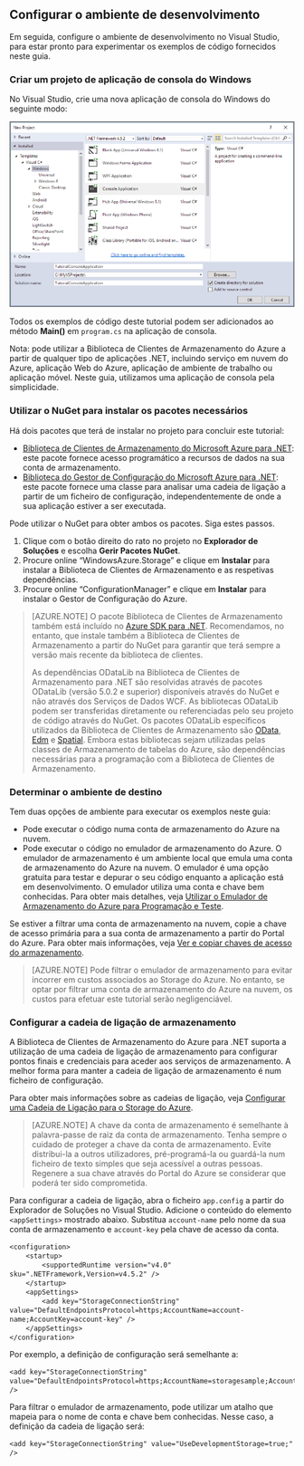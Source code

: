 ## Configurar o ambiente de desenvolvimento

Em seguida, configure o ambiente de desenvolvimento no Visual Studio, para estar pronto para experimentar os exemplos de código fornecidos neste guia.

### Criar um projeto de aplicação de consola do Windows

No Visual Studio, crie uma nova aplicação de consola do Windows do seguinte modo:

![Criar uma aplicação de consola do Windows](./media/storage-development-environment-include/storage-development-environment-include-1.png)

Todos os exemplos de código deste tutorial podem ser adicionados ao método **Main()** em `program.cs` na aplicação de consola.

Nota: pode utilizar a Biblioteca de Clientes de Armazenamento do Azure a partir de qualquer tipo de aplicações .NET, incluindo serviço em nuvem do Azure, aplicação Web do Azure, aplicação de ambiente de trabalho ou aplicação móvel. Neste guia, utilizamos uma aplicação de consola pela simplicidade.

### Utilizar o NuGet para instalar os pacotes necessários

Há dois pacotes que terá de instalar no projeto para concluir este tutorial:

- [Biblioteca de Clientes de Armazenamento do Microsoft Azure para .NET](https://www.nuget.org/packages/WindowsAzure.Storage/): este pacote fornece acesso programático a recursos de dados na sua conta de armazenamento.
- [Biblioteca do Gestor de Configuração do Microsoft Azure para .NET](https://www.nuget.org/packages/Microsoft.WindowsAzure.ConfigurationManager/): este pacote fornece uma classe para analisar uma cadeia de ligação a partir de um ficheiro de configuração, independentemente de onde a sua aplicação estiver a ser executada.

Pode utilizar o NuGet para obter ambos os pacotes. Siga estes passos.

1. Clique com o botão direito do rato no projeto no **Explorador de Soluções** e escolha **Gerir Pacotes NuGet**.
2. Procure online “WindowsAzure.Storage” e clique em **Instalar** para instalar a Biblioteca de Clientes de Armazenamento e as respetivas dependências.
3. Procure online “ConfigurationManager” e clique em **Instalar** para instalar o Gestor de Configuração do Azure.

>[AZURE.NOTE] O pacote Biblioteca de Clientes de Armazenamento também está incluído no [Azure SDK para .NET](https://azure.microsoft.com/downloads/). Recomendamos, no entanto, que instale também a Biblioteca de Clientes de Armazenamento a partir do NuGet para garantir que terá sempre a versão mais recente da biblioteca de clientes.
>
>As dependências ODataLib na Biblioteca de Clientes de Armazenamento para .NET são resolvidas através de pacotes ODataLib (versão 5.0.2 e superior) disponíveis através do NuGet e não através dos Serviços de Dados WCF. As bibliotecas ODataLib podem ser transferidas diretamente ou referenciadas pelo seu projeto de código através do NuGet. Os pacotes ODataLib específicos utilizados da Biblioteca de Clientes de Armazenamento são [OData](http://nuget.org/packages/Microsoft.Data.OData/5.0.2), [Edm](http://nuget.org/packages/Microsoft.Data.Edm/5.0.2) e [Spatial](http://nuget.org/packages/System.Spatial/5.0.2). Embora estas bibliotecas sejam utilizadas pelas classes de Armazenamento de tabelas do Azure, são dependências necessárias para a programação com a Biblioteca de Clientes de Armazenamento.


### Determinar o ambiente de destino

Tem duas opções de ambiente para executar os exemplos neste guia:

- Pode executar o código numa conta de armazenamento do Azure na nuvem. 
- Pode executar o código no emulador de armazenamento do Azure. O emulador de armazenamento é um ambiente local que emula uma conta de armazenamento do Azure na nuvem. O emulador é uma opção gratuita para testar e depurar o seu código enquanto a aplicação está em desenvolvimento. O emulador utiliza uma conta e chave bem conhecidas. Para obter mais detalhes, veja [Utilizar o Emulador de Armazenamento do Azure para Programação e Teste](../articles/storage/storage-use-emulator.md).

Se estiver a filtrar uma conta de armazenamento na nuvem, copie a chave de acesso primária para a sua conta de armazenamento a partir do Portal do Azure. Para obter mais informações, veja [Ver e copiar chaves de acesso do armazenamento](../articles/storage/storage-create-storage-account.md#view-and-copy-storage-access-keys).

> [AZURE.NOTE] Pode filtrar o emulador de armazenamento para evitar incorrer em custos associados ao Storage do Azure. No entanto, se optar por filtrar uma conta de armazenamento do Azure na nuvem, os custos para efetuar este tutorial serão negligenciável.

### Configurar a cadeia de ligação de armazenamento

A Biblioteca de Clientes de Armazenamento do Azure para .NET suporta a utilização de uma cadeia de ligação de armazenamento para configurar pontos finais e credenciais para aceder aos serviços de armazenamento. A melhor forma para manter a cadeia de ligação de armazenamento é num ficheiro de configuração. 

Para obter mais informações sobre as cadeias de ligação, veja [Configurar uma Cadeia de Ligação para o Storage do Azure](../articles/storage/storage-configure-connection-string.md).

> [AZURE.NOTE] A chave da conta de armazenamento é semelhante à palavra-passe de raiz da conta de armazenamento. Tenha sempre o cuidado de proteger a chave da conta de armazenamento. Evite distribui-la a outros utilizadores, pré-programá-la ou guardá-la num ficheiro de texto simples que seja acessível a outras pessoas. Regenere a sua chave através do Portal do Azure se considerar que poderá ter sido comprometida.

Para configurar a cadeia de ligação, abra o ficheiro `app.config` a partir do Explorador de Soluções no Visual Studio. Adicione o conteúdo do elemento `<appSettings>` mostrado abaixo. Substitua `account-name` pelo nome da sua conta de armazenamento e `account-key` pela chave de acesso da conta.

    <configuration>
        <startup> 
            <supportedRuntime version="v4.0" sku=".NETFramework,Version=v4.5.2" />
        </startup>
        <appSettings>
            <add key="StorageConnectionString" value="DefaultEndpointsProtocol=https;AccountName=account-name;AccountKey=account-key" />
        </appSettings>
    </configuration>

Por exemplo, a definição de configuração será semelhante a:

    <add key="StorageConnectionString" value="DefaultEndpointsProtocol=https;AccountName=storagesample;AccountKey=nYV0gln6fT7mvY+rxu2iWAEyzPKITGkhM88J8HUoyofvK7C6fHcZc2kRZp6cKgYRUM74lHI84L50Iau1+9hPjB==" />

Para filtrar o emulador de armazenamento, pode utilizar um atalho que mapeia para o nome de conta e chave bem conhecidas. Nesse caso, a definição da cadeia de ligação será:

    <add key="StorageConnectionString" value="UseDevelopmentStorage=true;" />




<!--HONumber=sep16_HO2-->


